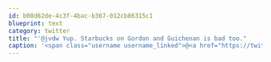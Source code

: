 ```yaml
---
id: b08d62de-4c3f-4bac-b367-012cb86315c1
blueprint: text
category: twitter
title: "'@jvdw Yup. Starbucks on Gordon and Guichenan is bad too."
caption: '<span class="username username_linked">@<a href="https://twitter.com/jvdw" title="John van der Woude">jvdw</a></span> Yup. Starbucks on Gordon and Guichenan is bad too.'
---
```

